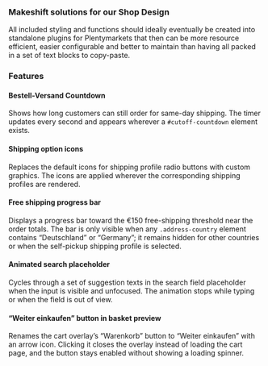 ### Makeshift solutions for our Shop Design

All included styling and functions should ideally eventually be created into
standalone plugins for Plentymarkets that then can be more resource efficient,
easier configurable and better to maintain than having all packed in a set of
text blocks to copy-paste.

### Features

#### Bestell-Versand Countdown
Shows how long customers can still order for same-day shipping. The timer
updates every second and appears wherever a `#cutoff-countdown` element exists.

#### Shipping option icons
Replaces the default icons for shipping profile radio buttons with custom
graphics. The icons are applied wherever the corresponding shipping profiles are rendered.

#### Free shipping progress bar
Displays a progress bar toward the €150 free-shipping threshold near the order
totals. The bar is only visible when any `.address-country` element contains
“Deutschland” or “Germany”; it remains hidden for other countries or when the
self-pickup shipping profile is selected.

#### Animated search placeholder
Cycles through a set of suggestion texts in the search field placeholder when
the input is visible and unfocused. The animation stops while typing or when
the field is out of view.

#### “Weiter einkaufen” button in basket preview
Renames the cart overlay’s “Warenkorb” button to “Weiter einkaufen” with an
arrow icon. Clicking it closes the overlay instead of loading the cart page,
and the button stays enabled without showing a loading spinner.
